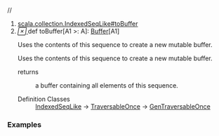 //
<ol>
<li><a href="https://www.scala-lang.org/api/2.12.3/scala/collection/mutable/ArrayBuffer.html#toBuffer[A1>:A]:scala.collection.mutable.Buffer[A1]">scala.collection.IndexedSeqLike#toBuffer</a></li>
<li name="scala.collection.IndexedSeqLike#toBuffer" visbl="pub" class="indented0 " data-isabs="false" fullcomment="yes" group="Ungrouped"> <a id="toBuffer[A1>:A]:scala.collection.mutable.Buffer[A1]"></a><a id="toBuffer[A1>:A]:Buffer[A1]"></a> <span class="permalink"> <a href="../../../scala/collection/mutable/ArrayBuffer.html#toBuffer[A1>:A]:scala.collection.mutable.Buffer[A1]" title="Permalink"> <i class="material-icons"></i> </a> </span> <span class="modifier_kind"> <span class="modifier"></span> <span class="kind">def</span> </span> <span class="symbol"> <span class="name">toBuffer</span><span class="tparams">[<span name="A1">A1 &gt;: <span class="extype" name="scala.collection.mutable.ArrayBuffer.A">A</span></span>]</span><span class="result">: <a href="Buffer.html" class="extype" name="scala.collection.mutable.Buffer">Buffer</a>[<span class="extype" name="scala.collection.IndexedSeqLike.toBuffer.A1">A1</span>]</span> </span> <p class="shortcomment cmt">Uses the contents of this sequence to create a new mutable buffer.</p>
 <div class="fullcomment">
  <div class="comment cmt">
   <p>Uses the contents of this sequence to create a new mutable buffer. </p>
  </div>
  <dl class="paramcmts block">
   <dt>
    returns
   </dt>
   <dd class="cmt">
    <p>a buffer containing all elements of this sequence.</p>
   </dd>
  </dl>
  <dl class="attributes block"> 
   <dt>
    Definition Classes
   </dt>
   <dd>
    <a href="../IndexedSeqLike.html" class="extype" name="scala.collection.IndexedSeqLike">IndexedSeqLike</a> → 
    <a href="../TraversableOnce.html" class="extype" name="scala.collection.TraversableOnce">TraversableOnce</a> → 
    <a href="../GenTraversableOnce.html" class="extype" name="scala.collection.GenTraversableOnce">GenTraversableOnce</a>
   </dd>
  </dl>
 </div> </li>
        </ol>


### Examples



